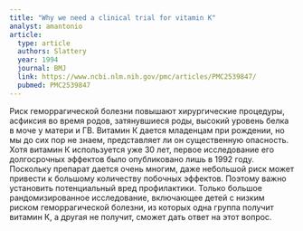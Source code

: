 ```yaml
---
title: "Why we need a clinical trial for vitamin K"
analyst: amantonio
article:
  type: article
  authors: Slattery
  year: 1994
  journal: BMJ
  link: https://www.ncbi.nlm.nih.gov/pmc/articles/PMC2539847/
  pubmed: PMC2539847
---
```


Риск геморрагической болезни повышают хирургические процедуры, асфиксия во время родов, затянувшиеся роды, высокий уровень белка в моче у матери и ГВ.
Витамин К дается младенцам при рождении, но мы до сих пор не знаем, представляет ли он существенную опасность. Хотя витамин К используется уже 30 лет, первое исследование его долгосрочных эффектов было опубликовано лишь в 1992 году. Поскольку препарат дается очень многим, даже небольшой риск может привести к большому количеству побочных эффектов. Поэтому важно установить потенциальный вред профилактики. Только большое рандомизированное исследование, включающее детей с низким риском геморрагической болезни, из которых одна группа получит витамин К, а другая не получит, сможет дать ответ на этот вопрос.
